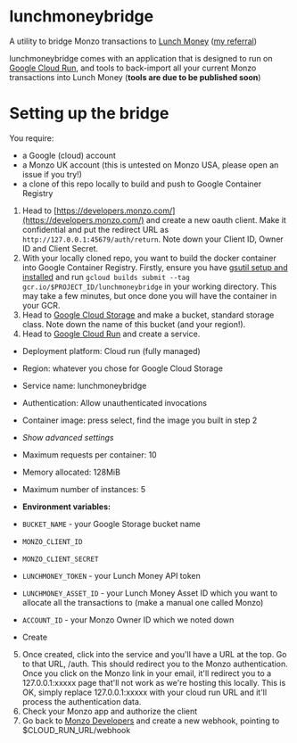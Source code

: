 lunchmoneybridge
============

A utility to bridge Monzo transactions to [Lunch Money](https://lunchmoney.app) ([my referral](https://my.lunchmoney.app/refer/y490cbkx))

lunchmoneybridge comes with an application that is designed to run on [Google Cloud Run](https://cloud.google.com/run), and tools to back-import all your current Monzo transactions into Lunch Money (**tools are due to be published soon**)

Setting up the bridge
=====================

You require:

* a Google (cloud) account
* a Monzo UK account (this is untested on Monzo USA, please open an issue if you try!)
* a clone of this repo locally to build and push to Google Container Registry


1. Head to [https://developers.monzo.com/](https://developers.monzo.com/) and create a new oauth client. Make it confidential and put the redirect URL as `http://127.0.0.1:45679/auth/return`. Note down your Client ID, Owner ID and Client Secret.
2. With your locally cloned repo, you want to build the docker container into Google Container Registry. Firstly, ensure you have [gsutil setup and installed](https://cloud.google.com/storage/docs/gsutil) and run `gcloud builds submit --tag gcr.io/$PROJECT_ID/lunchmoneybridge` in your working directory. This may take a few minutes, but once done you will have the container in your GCR.
3. Head to [Google Cloud Storage](https://console.cloud.google.com/storage) and make a bucket, standard storage class. Note down the name of this bucket (and your region!).
4. Head to [Google Cloud Run](https://console.cloud.google.com/run) and create a service.

* Deployment platform: Cloud run (fully managed)
* Region: whatever you chose for Google Cloud Storage
* Service name: lunchmoneybridge
* Authentication: Allow unauthenticated invocations
* Container image: press select, find the image you built in step 2
* _Show advanced settings_
* Maximum requests per container: 10
* Memory allocated: 128MiB
* Maximum number of instances: 5
* **Environment variables:**

* `BUCKET_NAME` - your Google Storage bucket name
* `MONZO_CLIENT_ID`
* `MONZO_CLIENT_SECRET`
* `LUNCHMONEY_TOKEN` - your Lunch Money API token
* `LUNCHMONEY_ASSET_ID` - your Lunch Money Asset ID which you want to allocate all the transactions to (make a manual one called Monzo)
* `ACCOUNT_ID` - your Monzo Owner ID which we noted down

* Create

5. Once created, click into the service and you'll have a URL at the top. Go to that URL, /auth. This should redirect you to the Monzo authentication. Once you click on the Monzo link in your email, it'll redirect you to a 127.0.0.1:xxxxx page that'll not work as we're hosting this locally. This is OK, simply replace 127.0.0.1:xxxxx with your cloud run URL and it'll process the authentication data.
6. Check your Monzo app and authorize the client
7. Go back to [Monzo Developers](https://developers.monzo.com/) and create a new webhook, pointing to $CLOUD_RUN_URL/webhook



